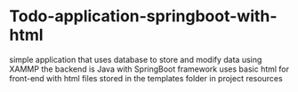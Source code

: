# Todo-application-springboot-with-html

simple application that uses database to store and modify data using XAMMP
the backend is Java with SpringBoot framework 
uses basic html for front-end with html files stored in the templates folder in project resources 

